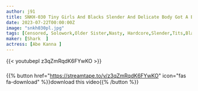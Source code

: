 ```yaml
---
author: j91
title: SNKH-030 Tiny Girls And Blacks Slender And Delicate Body Got A Big Black Dick In It… Ahegao Orgasm Fell Kanna Uno
date: 2023-07-22T00:00:00Z
image: "snkh030pl.jpg"
tags: [Censored, Solowork,Older Sister,Nasty, Hardcore,Slender,Tits,Black Actor	]
maker: [Shark  ]
actress: [Abe Kanna ]
---
```



{{< youtubepl z3qZmRqdK6FYwKO >}}
###

{{% button href="https://streamtape.to/v/z3qZmRqdK6FYwKO" icon="fas fa-download" %}}download this video{{% /button %}}
